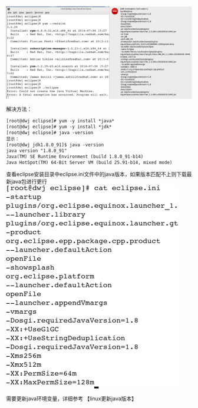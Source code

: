 ![image](https://github.com/dwjlw1314/DWJ-PROJECT/raw/master/PictureSource/3.18.1.png)

解决方法：

    [root@dwj eclipse]# yum -y install *java*
    [root@dwj eclipse]# yum -y install *jdk*
    [root@dwj eclipse]# java -version
    显示：
    [root@dwj jdk1.8.0_91]$ java -version
    java version "1.8.0_91"
    Java(TM) SE Runtime Environment (build 1.8.0_91-b14)
    Java HotSpot(TM) 64-Bit Server VM (build 25.91-b14, mixed mode)

查看eclipse安装目录中eclipse.ini文件中的java版本，如果版本匹配不上则下载最新java包进行更行 <br>
![image](https://github.com/dwjlw1314/DWJ-PROJECT/raw/master/PictureSource/3.18.2.png)

需要更新java环境变量，详细参考 【linux更新java版本】
